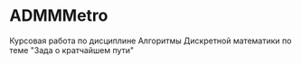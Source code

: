 # ADMMMetro
Курсовая работа по дисциплине Алгоритмы Дискретной математики по теме "Зада о кратчайшем пути"
